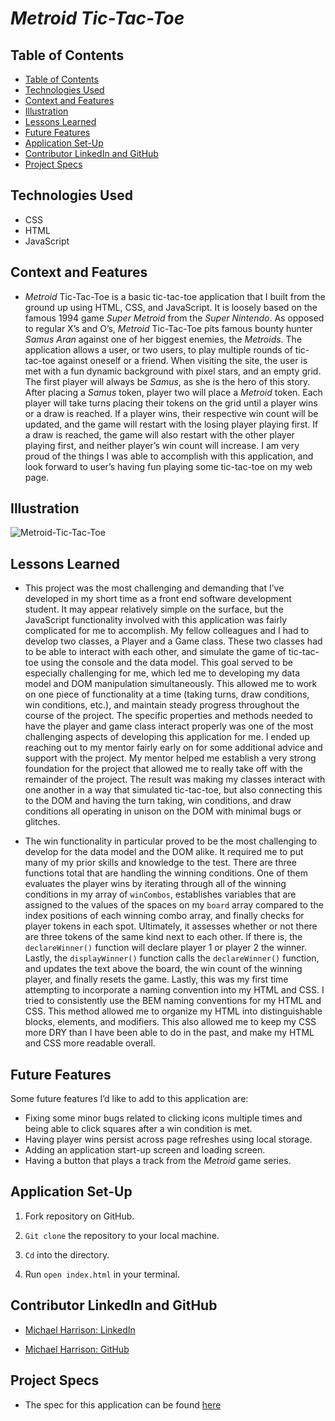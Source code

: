 # _Metroid Tic-Tac-Toe_

## Table of Contents

- [Table of Contents](#table-of-contents)
- [Technologies Used](#technologies-used)
- [Context and Features](#context-and-features)
- [Illustration](#illustration)
- [Lessons Learned](#lessons-learned)
- [Future Features](#future-features)
- [Application Set-Up](#application-set-up)
- [Contributor LinkedIn and GitHub](#contributor-linkedin-and-github)
- [Project Specs](#project-specs)

## Technologies Used

- CSS
- HTML
- JavaScript

## Context and Features

- _Metroid_ Tic-Tac-Toe is a basic tic-tac-toe application that I built from the ground up using HTML, CSS, and JavaScript. It is loosely based on the famous 1994 game _Super Metroid_ from the _Super Nintendo_. As opposed to regular X’s and O’s, _Metroid_ Tic-Tac-Toe pits famous bounty hunter _Samus Aran_ against one of her biggest enemies, the _Metroids_. The application allows a user, or two users, to play multiple rounds of  tic-tac-toe against oneself or a friend. When visiting the site, the user is met with a fun dynamic background with pixel stars, and an empty grid. The first player will always be _Samus_, as she is the hero of this story. After placing a _Samus_ token, player two will place a _Metroid_ token. Each player will take turns placing their tokens on the grid until a player wins or a draw is reached. If a player wins, their respective win count will be updated, and the game will restart with the losing player playing first. If a draw is reached, the game will also restart with the other player playing first, and neither player’s win count will increase. I am very proud of the things I was able to accomplish with this application, and look forward to user’s having fun playing some tic-tac-toe on my web page.    

## Illustration

![Metroid-Tic-Tac-Toe](https://user-images.githubusercontent.com/95496577/165404447-42b47354-b81b-4ddb-aaaa-50be6d7fa9a7.gif)

## Lessons Learned

- This project was the most challenging and demanding that I’ve developed in my short time as a front end software development student. It may appear relatively simple on the surface, but the JavaScript functionality involved with this application was fairly complicated for me to accomplish. My fellow colleagues and I had to develop two classes, a Player and a Game class. These two classes had to be able to interact with each other, and simulate the game of tic-tac-toe using the console and the data model. This goal served to be especially challenging for me, which led me to developing my data model and DOM manipulation simultaneously. This allowed me to work on one piece of functionality at a time (taking turns, draw conditions, win conditions, etc.), and maintain steady progress throughout the course of the project. The specific properties and methods needed to have the player and game class interact properly was one of the most challenging aspects of developing this application for me. I ended up reaching out to my mentor fairly early on for some additional advice and support with the project. My mentor helped me establish a very strong foundation for the project that allowed me to really take off with the remainder of the project. The result was making my classes interact with one another in a way that simulated tic-tac-toe, but also connecting this to the DOM and having the turn taking, win conditions, and draw conditions all operating in unison on the DOM with minimal bugs or glitches.

- The win functionality in particular proved to be the most challenging to develop for the data model and the DOM alike. It required me to put many of my prior skills and knowledge to the test. There are three functions total that are handling the winning conditions. One of them evaluates the player wins by iterating through all of the winning conditions in my array of `winCombos`, establishes variables that are assigned to the values of  the spaces on my `board` array compared to the index positions of each winning combo array, and finally checks for player tokens in each spot. Ultimately, it assesses whether or not there are three tokens of the same kind next to each other. If there is, the `declareWinner()` function will declare player 1 or player 2 the winner. Lastly, the `displayWinner()` function calls the `declareWinner()` function, and updates the text above the board, the win count of the winning player, and finally resets the game. Lastly, this was my first time attempting to incorporate a naming convention into my HTML and CSS. I tried to consistently use the BEM naming conventions for my HTML and CSS. This method allowed me to organize my HTML into distinguishable blocks, elements, and modifiers. This also allowed me to keep my CSS more DRY than I have been able to do in the past, and make my HTML and CSS more readable overall.      

## Future Features

Some future features I’d like to add to this application are:

- Fixing some minor bugs related to clicking icons multiple times and being able to click squares after a win condition is met.
- Having player wins persist across page refreshes using local storage.
- Adding an application start-up screen and loading screen.
- Having a button that plays a track from the _Metroid_ game series.  


## Application Set-Up

1. Fork repository on GitHub.

2. `Git clone` the repository to your local machine.

3. `Cd` into the directory.

4. Run `open index.html` in your terminal.

## Contributor LinkedIn and GitHub

- [Michael Harrison: LinkedIn](https://www.linkedin.com/in/michael-harrison-b476a498/) 

- [Michael Harrison: GitHub](https://github.com/mikeharrison57)

## Project Specs

- The spec for this application can be found [here](https://frontend.turing.edu/projects/module-1/tic-tac-toe-solo-v2.html)    
